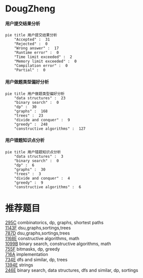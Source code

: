 # DougZheng

<!-- tabs:start -->



#### **用户提交结果分析**

```mermaid
pie title 用户提交结果分析
    "Accepted" :  31
    "Rejected" :  0
    "Wrong answer" :  17
    "Runtime error" :  0
    "Time limit exceeded" :  2
    "Memory limit exceeded" :  0
    "Compilation error" :  0
    "Partial" :  0
```

#### **用户做题类型偏好分析**

```mermaid
pie title 用户做题类型偏好分析
    "data structures" :  23
    "binary search" :  0
    "dp" :  30
    "graphs" :  168
    "trees" :  23
    "divide and conquer" :  9
    "greedy" :  248
    "constructive algorithms" :  127
```
#### **用户错题知识点分析**

```mermaid
pie title 用户错题知识点分析
    "data structures" :  3
    "binary search" :  0
    "dp" :  6
    "graphs" :  30
    "trees" :  3
    "divide and conquer" :  4
    "greedy" :  9
    "constructive algorithms" :  6
```



<!-- tabs:end -->
# 推荐题目
[295C](https://codeforces.com/contest/295/problem/C)		combinatorics,
                        dp,
                        graphs,
                        shortest paths		  
[1143F](https://codeforces.com/contest/1143/problem/F)		dsu,graphs,sortings,trees		  
[787D](https://codeforces.com/contest/787/problem/D)		dsu,graphs,sortings,trees		  
[1168E](https://codeforces.com/contest/1168/problem/E)		constructive algorithms,
                        math		  
[1099B](https://codeforces.com/contest/1099/problem/B)		binary search,
                        constructive algorithms,
                        math		  
[755F](https://codeforces.com/contest/755/problem/F)		bitmasks,
                        dp,
                        greedy		  
[716A](https://codeforces.com/contest/716/problem/A)		implementation		  
[734E](https://codeforces.com/contest/734/problem/E)		dfs and similar,
                        dp,
                        trees		  
[1394E](https://codeforces.com/contest/1394/problem/E)		strings		  
[246E](https://codeforces.com/contest/246/problem/E)		binary search,
                        data structures,
                        dfs and similar,
                        dp,
                        sortings		  
